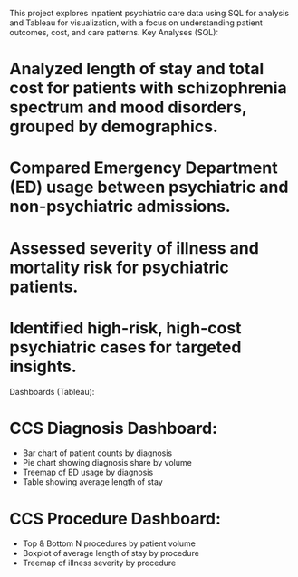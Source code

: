 This project explores inpatient psychiatric care data using SQL for analysis and Tableau for visualization, with a focus on understanding patient outcomes, cost, and care patterns.
Key Analyses (SQL):
# Analyzed length of stay and total cost for patients with schizophrenia spectrum and mood disorders, grouped by demographics.
# Compared Emergency Department (ED) usage between psychiatric and non-psychiatric admissions.
# Assessed severity of illness and mortality risk for psychiatric patients.
# Identified high-risk, high-cost psychiatric cases for targeted insights.
Dashboards (Tableau):
# CCS Diagnosis Dashboard:
  * Bar chart of patient counts by diagnosis
  * Pie chart showing diagnosis share by volume
  * Treemap of ED usage by diagnosis
  * Table showing average length of stay
# CCS Procedure Dashboard:
  * Top & Bottom N procedures by patient volume
  * Boxplot of average length of stay by procedure
  * Treemap of illness severity by procedure
